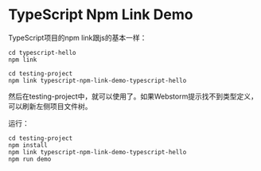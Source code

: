 TypeScript Npm Link Demo
========================

TypeScript项目的npm link跟js的基本一样：

```
cd typescript-hello
npm link
```

```
cd testing-project
npm link typescript-npm-link-demo-typescript-hello
```

然后在testing-project中，就可以使用了。如果Webstorm提示找不到类型定义，可以刷新左侧项目文件树。

运行：

```
cd testing-project
npm install
npm link typescript-npm-link-demo-typescript-hello
npm run demo
```
